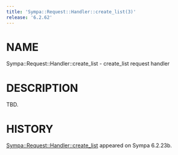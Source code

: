 ```yaml
---
title: 'Sympa::Request::Handler::create_list(3)'
release: '6.2.62'
---
```


# NAME

Sympa::Request::Handler::create\_list - create\_list request handler

# DESCRIPTION

TBD.

# HISTORY

[Sympa::Request::Handler::create\_list](./Sympa-Request-Handler-create_list.3.md) appeared on Sympa 6.2.23b.

